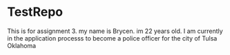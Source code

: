 # TestRepo
This is for assignment 3.
my name is Brycen. im 22 years old. I am currently in the application processs to become a police officer for the city of Tulsa Oklahoma
